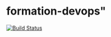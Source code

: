 # formation-devops"
[![Build Status](https://app.travis-ci.com/Sidarzo/formation-devops.svg?branch=main)](https://app.travis-ci.com/Sidarzo/formation-devops)
